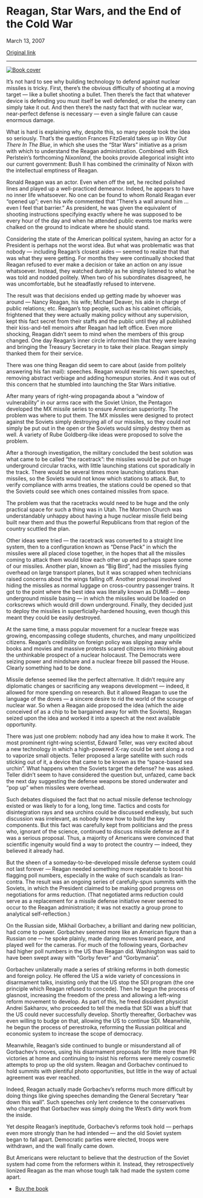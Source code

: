 Reagan, Star Wars, and the End of the Cold War
==============================================

March 13, 2007

[Original link](http://www.aaronsw.com/weblog/intheblue)

* * * * *

[![Book
cover](image1_intheblue)](http://books.theinfo.org/go/0743200233)

It’s not hard to see why building technology to defend against nuclear
missiles is tricky. First, there’s the obvious difficulty of shooting at
a moving target — like a bullet shooting a bullet. Then there’s the fact
that whatever device is defending you must itself be well defended, or
else the enemy can simply take it out. And then there’s the nasty fact
that with nuclear war, near-perfect defense is necessary — even a single
failure can cause enormous damage.

What is hard is explaining why, despite this, so many people took the
idea so seriously. That’s the question Frances FitzGerald takes up in
*Way Out There In The Blue*, in which she uses the “Star Wars”
initiative as a prism with which to understand the Reagan
administration. Combined with Rick Perlstein’s forthcoming *Nixonland*,
the books provide allegorical insight into our current government: Bush
II has combined the criminality of Nixon with the intellectual emptiness
of Reagan.

Ronald Reagan was an actor. Even when off the set, he recited polished
lines and played up a well-practiced demeanor. Indeed, he appears to
have no inner life whatsoever. No one can be found to whom Ronald Reagan
ever “opened up”; even his wife commented that “There’s a wall around
him … even I feel that barrier.” As president, he was given the
equivalent of shooting instructions specifying exactly where he was
supposed to be every hour of the day and when he attended public events
toe marks were chalked on the ground to indicate where he should stand.

Considering the state of the American political system, having an actor
for a President is perhaps not the worst idea. But what was problematic
was that nobody — including Reagan’s closest aides — seemed to realize
that that was what they were getting. For months they were continually
shocked that Reagan refused to ever make a decision or take an action on
any issue whatsoever. Instead, they watched dumbly as he simply listened
to what he was told and nodded politely. When two of his subordinates
disagreed, he was uncomfortable, but he steadfastly refused to
intervene.

The result was that decisions ended up getting made by whoever was
around — Nancy Reagan, his wife; Michael Deaver, his aide in charge of
public relations; etc. Reagan’s top people, such as his cabinet
officials, frightened that they were actually making policy without any
supervision, kept this fact secret from their staffs and the public
until they all published their kiss-and-tell memoirs after Reagan had
left office. Even more shocking, Reagan didn’t seem to mind when the
members of this group changed. One day Reagan’s inner circle informed
him that they were leaving and bringing the Treasury Secretary in to
take their place. Reagan simply thanked them for their service.

There was one thing Reagan did seem to care about (aside from politely
answering his fan mail): speeches. Reagan would rewrite his own
speeches, removing abstract verbiage and adding homespun stories. And it
was out of this concern that he stumbled into launching the Star Wars
initiative.

After many years of right-wing propaganda about a “window of
vulnerability” in our arms race with the Soviet Union, the Pentagon
developed the MX missile series to ensure American superiority. The
problem was where to put them. The MX missiles were designed to protect
against the Soviets simply destroying all of our missiles, so they could
not simply be put out in the open or the Soviets would simply destroy
them as well. A variety of Rube Goldberg-like ideas were proposed to
solve the problem.

After a thorough investigation, the military concluded the best solution
was what came to be called “the racetrack”: the missiles would be put on
huge underground circular tracks, with little launching stations cut
sporadically in the track. There would be several times more launching
stations than missiles, so the Soviets would not know which stations to
attack. But, to verify compliance with arms treaties, the stations could
be opened so that the Soviets could see which ones contained missiles
from space.

The problem was that the racetracks would need to be huge and the only
practical space for such a thing was in Utah. The Mormon Church was
understandably unhappy about having a huge nuclear missile field being
built near them and thus the powerful Republicans from that region of
the country scuttled the plan.

Other ideas were tried — the racetrack was converted to a straight line
system, then to a configuration known as “Dense Pack” in which the
missiles were all placed close together, in the hopes that all the
missiles coming to attack them would blow each other up and perhaps
spare some of our missiles. Another plan, known as “Big Bird”, had the
missiles flying overhead on large transport planes, but it was scrapped
when technicians raised concerns about the wings falling off. Another
proposal involved hiding the missiles as normal luggage on cross-country
passenger trains. It got to the point where the best idea was literally
known as DUMB — deep underground missile basing — in which the missiles
would be loaded on corkscrews which would drill down underground.
Finally, they decided just to deploy the missiles in
superficially-hardened housing, even though this meant they could be
easily destroyed.

At the same time, a mass popular movement for a nuclear freeze was
growing, encompassing college students, churches, and many unpoliticized
citizens. Reagan’s credibility on foreign policy was slipping away while
books and movies and massive protests scared citizens into thinking
about the unthinkable prospect of a nuclear holocaust. The Democrats
were seizing power and mindshare and a nuclear freeze bill passed the
House. Clearly something had to be done.

Missile defense seemed like the perfect alternative. It didn’t require
any diplomatic changes or sacrificing any weapons development — indeed,
it allowed for more spending on research. But it allowed Reagan to use
the language of the doves — a sincere desire to rid the world of the
scourge of nuclear war. So when a Reagan aide proposed the idea (which
the aide conceived of as a chip to be bargained away for with the
Soviets), Reagan seized upon the idea and worked it into a speech at the
next available opportunity.

There was just one problem: nobody had any idea how to make it work. The
most prominent right-wing scientist, Edward Teller, was very excited
about a new technology in which a high-powered X-ray could be sent along
a rod to vaporize small objects. Teller proposed a large satellite with
such rods sticking out of it, a device that came to be known as the
“space-based sea urchin”. What happens when the Soviets target the
defense? he was asked. Teller didn’t seem to have considered the
question but, unfazed, came back the next day suggesting the defense
weapons be stored underwater and “pop up” when missiles were overhead.

Such debates disguised the fact that no actual missile defense
technology existed or was likely to for a long, long time. Tactics and
costs for disintegration rays and sea urchins could be discussed
endlessly, but such discussion was irrelevant, as nobody knew how to
build the key components. But this fact was carefully kept from
politicians and the press who, ignorant of the science, continued to
discuss missile defense as if it was a serious proposal. Thus, a
majority of Americans were convinced that scientific ingenuity would
find a way to protect the country — indeed, they believed it already
had.

But the sheen of a someday-to-be-developed missile defense system could
not last forever — Reagan needed something more repeatable to boost his
flagging poll numbers, especially in the wake of such scandals as
Iran-contra. The result was an ongoing series of carefully-spun summits
with the Soviets, in which the President claimed to be making good
progress on negotiations for arms reduction. (That negotiated arms
reduction could serve as a replacement for a missile defense initiative
never seemed to occur to the Reagan administration; it was not exactly a
group prone to analytical self-reflection.)

On the Russian side, Mikhail Gorbachev, a brilliant and daring new
politician, had come to power. Gorbachev seemed more like an American
figure than a Russian one — he spoke plainly, made daring moves toward
peace, and played well for the cameras. For much of the following years,
Gorbachev had higher poll numbers in the US than Reagan did. Washington
was said to have been swept away with “Gorby fever” and “Gorbymania”.

Gorbachev unilaterally made a series of striking reforms in both
domestic and foreign policy. He offered the US a wide variety of
concessions in disarmament talks, insisting only that the US stop the
SDI program (the one principle which Reagan refused to concede). Then he
begun the process of glasnost, increasing the freedom of the press and
allowing a left-wing reform movement to develop. As part of this, he
freed dissident physicist Andrei Sakharov, who proceeded to tell the
media that SDI was a bluff that the US could never successfully develop.
Shortly thereafter, Gorbachev was even willing to budge on that,
allowing the US to continue SDI. Meanwhile, he begun the process of
perestroika, reforming the Russian political and economic system to
increase the scope of democracy.

Meanwhile, Reagan’s side continued to bungle or misunderstand all of
Gorbachev’s moves, using his disarmament proposals for little more than
PR victories at home and continuing to insist his reforms were merely
cosmetic attempts to prop up the old system. Reagan and Gorbachev
continued to hold summits with plentiful photo opportunities, but little
in the way of actual agreement was ever reached.

Indeed, Reagan actually made Gorbachev’s reforms much more difficult by
doing things like giving speeches demanding the General Secretary “tear
down this wall”. Such speeches only lent credence to the conservatives
who charged that Gorbachev was simply doing the West’s dirty work from
the inside.

Yet despite Reagan’s ineptitude, Gorbachev’s reforms took hold — perhaps
even more strongly than he had intended — and the old Soviet system
began to fall apart. Democratic parties were elected, troops were
withdrawn, and the wall finally came down.

But Americans were reluctant to believe that the destruction of the
Soviet system had come from the reformers within it. Instead, they
retrospectively lionized Reagan as the man whose tough talk had made the
system come apart.

-   [Buy the book](http://books.theinfo.org/go/0743200233)


[image1_intheblue]: image1_intheblue.jpg